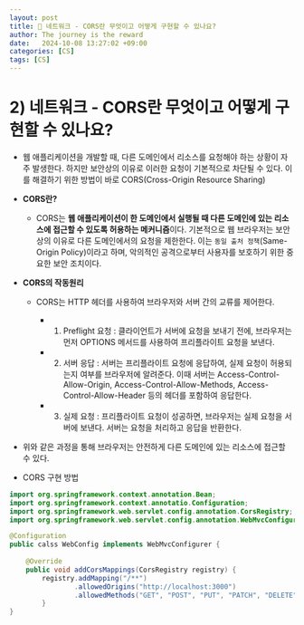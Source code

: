 ```yaml
---
layout: post
title: 💛 네트워크 - CORS란 무엇이고 어떻게 구현할 수 있나요?
author: The journey is the reward
date:   2024-10-08 13:27:02 +09:00
categories: [CS]
tags: [CS]
---
```


# 2) 네트워크 - CORS란 무엇이고 어떻게 구현할 수 있나요?

- 웹 애플리케이션을 개발할 때, 다른 도메인에서 리소스를 요청해야 하는 상황이 자주 발생한다. 하지만 보안상의 이유로 이러한 요청이 기본적으로 차단될 수 있다. 이를 해결하기 위한 방법이 바로 CORS(Cross-Origin Resource Sharing)

- **CORS란?**

	- CORS는 **웹 애플리케이션이 한 도메인에서 실행될 때 다른 도메인에 있는 리소스에 접근할 수 있도록 허용하는 메커니즘**이다. 기본적으로 웹 브라우저는 보안상의 이유로 다른 도메인에서의 요청을 제한한다. 이는 `동일 출처 정책`(Same-Origin Policy)이라고 하며, 악의적인 공격으로부터 사용자를 보호하기 위한 중요한 보안 조치이다.

- **CORS의 작동원리**

	- CORS는 HTTP 헤더를 사용하여 브라우저와 서버 간의 교류를 제어한다. 

		- 1. Preflight 요청 : 클라이언트가 서버에 요청을 보내기 전에, 브라우저는 먼저 OPTIONS 메서드를 사용하여 프리플라이트 요청을 보낸다.
		- 2. 서버 응답 : 서버는 프리플라이트 요청에 응답하여, 실제 요청이 허용되는지 여부를 브라우저에 알려준다. 이때 서버는 Access-Control-Allow-Origin, Access-Control-Allow-Methods, Access-Control-Allow-Header 등의 헤더를 포함하여 응답한다.

		- 3. 실제 요청 : 프리플라이트 요청이 성공하면, 브라우저는 실제 요청을 서버에 보낸다. 서버는 요청을 처리하고 응답을 반환한다.

- 위와 같은 과정을 통해 브라우저는 안전하게 다른 도메인에 있는 리소스에 접근할 수 있다.


- CORS 구현 방법

```java
import org.springframework.context.annotation.Bean;
import org.springframework.context.annotatio.Configuration;
import org.springframework.web.servlet.config.annotation.CorsRegistry;
import org.springframework.web.servlet.config.annotation.WebMvcConfigurer;

@Configuration
public calss WebConfig implements WebMvcConfigurer {
	
	@Override
	public void addCorsMappings(CorsRegistry registry) {
		registry.addMapping("/**")
				.allowedOrigins("http://localhost:3000")
				.allowedMethods("GET", "POST", "PUT", "PATCH", "DELETE", "OPTIONS");
		}
}	
```